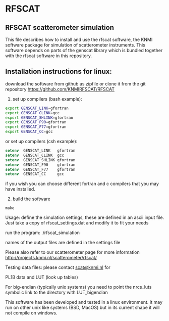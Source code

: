 # RFSCAT

## RFSCAT scatterometer simulation

This file describes how to install and use the rfscat software,
the KNMI software package for simulation of scatterometer instruments.
This software depends on parts of the genscat library which is bundled
together with the rfscat software in this repository.

## Installation instructions for linux:

download the software from github as zipfile or clone it
from the git repository https://github.com/KNMIRFSCAT/RFSCAT

1. set up compilers (bash example):
```bash
export GENSCAT_LINK=gfortran
export GENSCAT_CLINK=gcc
export GENSCAT_SHLINK=gfortran
export GENSCAT_F90=gfortran
export GENSCAT_F77=gfortran
export GENSCAT_CC=gcc
```
or set up compilers (csh example):
```csh
setenv  GENSCAT_LINK   gfortran
setenv  GENSCAT_CLINK  gcc
setenv  GENSCAT_SHLINK gfortran
setenv  GENSCAT_F90    gfortran
setenv  GENSCAT_F77    gfortran
setenv  GENSCAT_CC     gcc
```
if you wish you can choose different fortran and c compilers that
you may have installed.

2. build the software
```
make 
```

Usage:
define the simulation settings, these are defined in an ascii input
   file. Just take a copy of rfscat_settings.dat and modify it
   to fit your needs
   
run the program: ./rfscat_simulation <your rfscat settings file>

names of the output files are defined in the settings file

Please also refer to our scatterometer page for more information http://projects.knmi.nl/scatterometer/rfscat/ 

Testing data files: please contact scat@knmi.nl for

PL1B data and LUT (look up tables)
                
For big-endian (typically unix systems) you need to point the nrcs_luts
symbolic link to the directory  with LUT_bigendian

This software has been developed and tested in a linux environment.
It may run on other unix like systems (BSD, MacOS) but in its current
shape it will not compile on windows.
